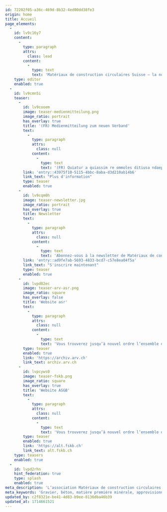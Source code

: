 ```yaml
---
id: 72202f05-a36c-469d-8b32-4ed00dd38fe3
origin: home
title: Accueil
page_elements:
  -
    id: lv9c16y7
    content:
      -
        type: paragraph
        attrs:
          class: lead
        content:
          -
            type: text
            text: 'Matériaux de construction circulaires Suisse – la nouvelle association professionnelle forte: nous voulons marquer l’avenir du secteur de la construction et du recyclage en Suisse et contribuer à le façonner.'
    type: editor
    enabled: true
  -
    id: lv9cmn5i
    teaser:
      -
        id: lv9cooem
        image: teaser-medienmitteilung.png
        image_ratio: portrait
        has_overlay: true
        title: '(FR) Medienmitteilung zum neuen Verband'
        text:
          -
            type: paragraph
            attrs:
              class: null
            content:
              -
                type: text
                text: '(FR) Quiatur a quiassim re ommoles ditiusa ndaeper ferovitas re volupid ut.'
        link: 'entry::43975f10-5115-4bbc-8aba-d3d210ab14b6'
        link_text: "Plus d'information"
        type: teaser
        enabled: true
      -
        id: lv9cqm0h
        image: teaser-newsletter.jpg
        image_ratio: portrait
        has_overlay: true
        title: Newsletter
        text:
          -
            type: paragraph
            attrs:
              class: null
            content:
              -
                type: text
                text: 'Abonnez-vous à la newsletter de Matériaux de construction circulaires Suisse!'
        link: 'entry::ad9fe7ab-5693-4833-bcd7-c57e8ea04f5a'
        link_text: "S'inscrire maintenant"
        type: teaser
        enabled: true
      -
        id: lvpd02ec
        image: teaser-arv-asr.png
        image_ratio: square
        has_overlay: false
        title: 'Website asr'
        text:
          -
            type: paragraph
            attrs:
              class: null
            content:
              -
                type: text
                text: 'Vous trouverez jusqu’à nouvel ordre l’ensemble des publications, modèles, produits et prises de position de l’ancienne association sur le site Internet actuel de l’asr.'
        type: teaser
        enabled: true
        link: 'https://archiv.arv.ch'
        link_text: archiv.arv.ch
      -
        id: lvpcyws0
        image: teaser-fskb.png
        image_ratio: square
        has_overlay: true
        title: 'Website ASGB'
        text:
          -
            type: paragraph
            attrs:
              class: null
            content:
              -
                type: text
                text: 'Vous trouverez jusqu’à nouvel ordre l’ensemble des publications, modèles, produits et prises de position de l’ancienne association sur le site Internet actuel de l’ASGB.'
        type: teaser
        enabled: true
        link: 'https://alt.fskb.ch'
        link_text: alt.fskb.ch
    type: teasers
    enabled: true
  -
    id: lvpd2rhn
    hint_federation: true
    type: splash
    enabled: true
meta_description: 'L’association Matériaux de construction circulaires Suisse garantit le bouclage des circuits préservant la valeur et s’engage en faveur d’une gestion soigneuse des matières premières minérales, de la nature et de l’environnement. Elle représente les intérêts de la branche des graviers, du béton et du recyclage vis-à-vis de la Confédération, des cantons, des spécialistes et du public. Elle encourage en outre la formation sectorielle et propose à ses membres des prestations sur mesure.'
meta_keywords: 'Gravier, béton, matière première minérale, approvisionnement en matières premières, élimination des matières premières, sécurité des matières premières, recyclage, décharges, recyclage des matériaux de construction, circuit, fermeture des circuits, économie circulaire, matériaux de construction circulaires, déconstruction, matériau de construction, nature, sol, remise en état, durabilité, habitat, biodiversité, inspectorat, ASGB, asr, élimination, sites contaminés, matériaux d’excavation, matériaux de démolition, déchets de chantiers non triés, déchets artisanaux, industrie du bois usagé, aménagement du territoire, gravière, centrale à béton, usine de recyclage, Suisse'
updated_by: c2f8321e-be41-4d83-b9ee-8136dba46b39
updated_at: 1714661521
---
```

